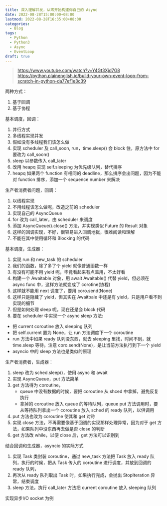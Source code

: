 ```yaml
---
title: 深入理解并发，从零开始构建你自己的 Async
date: 2022-08-28T15:00:00+08:00
lastmod: 2022-08-28T16:35:00+08:00
categories:
  - Blog
tags:
  - Python
  - Python3
  - Async
  - EventLoop
draft: true
---
```


> https://www.youtube.com/watch?v=Y4Gt3Xjd7G8
> https://python.plainenglish.io/build-your-own-event-loop-from-scratch-in-python-da77ef1e3c39

两种方式：
1. 基于回调
2. 基于协程

基本调度，回调：

1. 并行方式
2. 多线程实现并发
3. 假如没有多线程我们该怎么做
4. 实现 scheduler 及 call_soon, run，time.sleep() 会 block 住，原方法中 for 要改为 call_soon()
5. sleep 以参数传入 call_later
6. 改用 heapq 实现 self.sleeping 为优先级队列，替代排序
7. heapq 如果两个 function 有相同的 deadline，那么排序会出问题，因为不能对 function 排序，添加一个 sequence number 来解决

生产者消费者问题，回调：

1. 以线程实现
2. 不用线程该怎么做呢，改造之前的 scheduler
3. 实现自己的 AsyncQueue
4. for 改为 call_later，由 scheduler 来调度
5. 添加 AsyncQueue().close() 方法，并实现类似 Future 的 Result 对象
6. 这样的回调实现，不好，很容易进入回调地狱，很难阅读和理解
7. 不能在其中使用循环和 Blocking 的代码

基本调度，生成器：

1. 实现 run 和 new_task 的 scheduler
2. 我们的函数，除了多了个 yield 就像普通函数一样
3. 有没有可能不用 yield 呢，毕竟看起来有点滥用，不太好看
4. 构建一个 Awaitable 对象，用 await Awaitable() 代替 yield，但必须在 async func 中，这样方法就变成了 corotine(协程)
5. 这样就不能用 next 调度了，要用 coro.send(None)
6. 这样只是隐藏了 yield，但其实在 Awaitbale 中还是有 yield，只是用户看不到实现的细节
7. 但是如何处理 sleep 呢，现在还是会 block 代码
8. 要在 scheduler 中实现一个 async sleep 方法:
  - 把 current coroutine 放入 sleeping 队列
  - 把 self.current 置为 None，让 run 方法调度下一个 coroutine
  - run 方法中如果 ready 队列没东西，就去 sleeping 里找，时间不到，就 time.sleep 等待。注意 coro.send(None)，是让当前方法执行到下一个 yield
  - asyncio 中的 sleep 方法也是类似的原理


生产者消费者，生成器：

1. sleep 改为 sched.sleep()，使用 async 和 await
2. 实现 AsyncQueue，put 方法简单
3. get 方法得为 coroutine，
   - queue 中没有数据的时候，要把 coroutine 从 shced 中拿掉，避免反复执行
   - 拿掉的 coroutine 放入 queue 的等待队列，queue put 方法调用时，要从等待队列拿出一个 coroutine 放入 sched 的 ready 队列，以供调用
4. put 方法也改为 coroutine 使其和 get 对称
5. 实现 close 方法，不再需要像基于回调的实现那样处理异常，因为对于 get 方法，如果队列中没东西再去做是否 close 的判断
6. get 方法改 while，以便 close 后，get 方法可以识别到


结合回调和生成器，asyncio 的实际方式

1. 实现 Task 类封装 coroutine，通过 new_task 方法把 Task 放入 ready 队列，执行的时候，把从 Task 传入的 coroutine 进行调度，并放到回调的 ready 队列，
2. 再次从 ready 队列取出 Task 时，如果执行完成，会抛出 StopIteration 异常，结束调度
3. sleep 方法，执行 call_later 方法把 current coroutine 放入 sleeping 队列

实现异步I/O socket 为例




